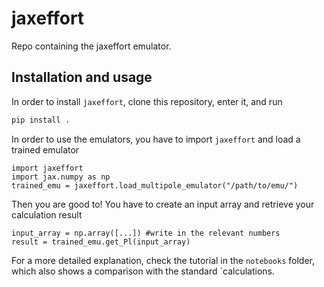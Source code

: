 # jaxeffort

Repo containing the jaxeffort emulator.

## Installation and usage

In order to install `jaxeffort`, clone this repository, enter it, and run

```bash
pip install .
```

In order to use the emulators, you have to import `jaxeffort` and load a trained emulator

```python3
import jaxeffort
import jax.numpy as np
trained_emu = jaxeffort.load_multipole_emulator("/path/to/emu/")
```
Then you are good to! You have to create an input array and retrieve your calculation result

```python3
input_array = np.array([...]) #write in the relevant numbers
result = trained_emu.get_Pl(input_array)
```

For a more detailed explanation, check the tutorial in the `notebooks` folder, which also shows a comparison with the standard `calculations.
